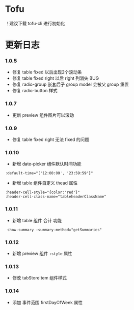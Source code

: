 # Tofu

！建议下载 tofu-cli 进行初始化

# 更新日志

### 1.0.5
* 修复 table fixed 以后出现2个滚动条
* 修复 table fixed right 以后 right 列消失 BUG
* 修复 radio-group 嵌套后子 group model 会被父 group 重置
* 修复 radio-button 样式

### 1.0.7
* 更新 preview 组件图片可以滚动

### 1.0.9
* 修复 table fixed right 无法 fixed 的问题

### 1.0.10
* 新增 date-picker 组件默认时间功能
```
:default-time="['12:00:00', '23:59:59']"
```
* 新增 table 组件自定义 thead 属性
```
:header-cell-style="{color:'red'}"
:header-cell-class-name="tableheaderClassName"
```
### 1.0.11
* 新增 table 组件 合计 功能
```
 show-summary :summary-method="getSummaries"
```

### 1.0.12
* 新增 preview 组件 `:style` 属性

### 1.0.13
* 修改 tabStoreItem 组件样式

### 1.0.14
* 添加 事件范围 firstDayOfWeek 属性